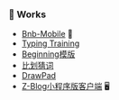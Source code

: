 ### 🔭 Works

- [Bnb-Mobile](https://bnb.phpat.com) 📱
- [Typing Training](http://tt.phpat.com)
- [Beginning模版](https://blog.phpat.com/481.html)
- [比划猜词](https://idiom.phpat.com)
- [DrawPad](https://draw.phpat.com)
- [Z-Blog小程序版客户端](https://github.com/jaeheng/zblogphp-wxa) 🖥
